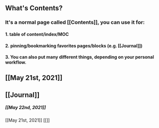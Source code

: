 ## What's **Contents**?
### It's a normal page called [[Contents]], you can use it for:
#### 1. table of content/index/MOC
#### 2. pinning/bookmarking favorites pages/blocks (e.g. [[Journal]])
#### 3. You can also put many different things, depending on your personal workflow.
## [[May 21st, 2021]]
## [[Journal]]
##### [[May 22nd, 2021]]
[[May 21st, 2021]]
[[]]
